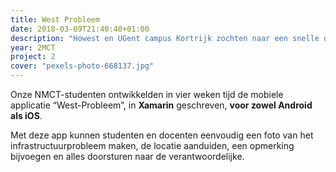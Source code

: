 ```yaml
---
title: West Probleem
date: 2018-03-09T21:40:40+01:00
description: "Howest en UGent campus Kortrijk zochten naar een snelle oplossing om infrastructuurproblemen te melden en te verzamelen."
year: 2MCT
project: 2
cover: "pexels-photo-668137.jpg"
---
```


Onze NMCT-studenten ontwikkelden in vier weken tijd de mobiele applicatie “West-Probleem”, in **Xamarin** geschreven, **voor zowel Android als iOS**.

Met deze app kunnen studenten en docenten eenvoudig een foto van het infrastructuurprobleem maken, de locatie aanduiden, een opmerking bijvoegen en alles doorsturen naar de verantwoordelijke.
